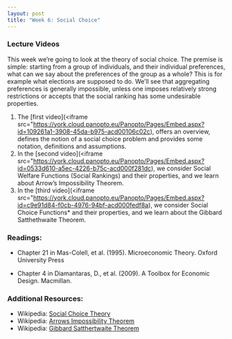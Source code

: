```yaml
---
layout: post
title: "Week 6: Social Choice"
---
```



### Lecture Videos

This week we’re going to look at the theory of social choice. The premise is simple: starting from a group of individuals, and their individual preferences, what can we say about the preferences of the group as a whole? This is for example what elections are supposed to do. We’ll see that aggregating preferences is generally impossible, unless one imposes relatively strong restrictions or accepts that the social ranking has some undesirable properties.  


1. The [first video](<iframe src="https://york.cloud.panopto.eu/Panopto/Pages/Embed.aspx?id=109261a1-3908-45da-b975-acd00106c02c), offers an overview, defines the notion of a social choice problem and provides some notation, definitions and assumptions. 
1. In the [second video](<iframe src="https://york.cloud.panopto.eu/Panopto/Pages/Embed.aspx?id=0533d610-a5ec-4226-b75c-acd000f281dc), we consider Social Welfare Functions (Social Rankings) and their properties, and we learn about Arrow’s Impossibility Theorem.
1. In the [third video](<iframe src="https://york.cloud.panopto.eu/Panopto/Pages/Embed.aspx?id=c9e91d84-f0cb-4976-94bf-acd000fedf8a), we consider Social Choice Functions* and their properties, and we learn about the Gibbard Satthethwaite Theorem.
### Readings:
- Chapter 21 in Mas-Colell, et al. (1995). Microeconomic Theory. Oxford University Press

- Chapter 4 in Diamantaras, D., et al. (2009). A Toolbox for Economic Design. Macmillan.


### Additional Resources:
- Wikipedia: [Social Choice Theory](https://www.google.com/url?q=https://en.wikipedia.org/wiki/Social_choice_theory&sa=D&source=editors&ust=1641839001545158&usg=AOvVaw0p1d5nap1O62Hfxthtp9US)
- Wikipedia: [Arrows Impossibility Theorem](https://www.google.com/url?q=https://en.wikipedia.org/wiki/Arrow%2527s_impossibility_theorem&sa=D&source=editors&ust=1641839001545571&usg=AOvVaw2EJXGp1xKax66Aq4YFo5Br)
- Wikipedia: [Gibbard Satthertwaite Theorem](https://www.google.com/url?q=https://en.wikipedia.org/wiki/Gibbard%25E2%2580%2593Satterthwaite_theorem&sa=D&source=editors&ust=1641839001545975&usg=AOvVaw22kqFT5DwWvoH3imWWRtrl)

